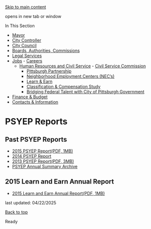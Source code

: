 [Skip to main content](https://www.pittsburghpa.gov/City-Government/Jobs/Human-Resources-and-Civil-Service/Learn-Earn/PSYEP-Reports#main-content)

opens in new tab or window

In This Section

- [Mayor](https://www.pittsburghpa.gov/City-Government/Mayor)
- [City Controller](https://www.pittsburghpa.gov/City-Government/City-Controllers-Office)
- [City Council](https://www.pittsburghpa.gov/City-Government/City-Council)
- [Boards, Authorities, Commissions](https://www.pittsburghpa.gov/City-Government/Boards-Authorities-Commissions)
- [Legal Services](https://www.pittsburghpa.gov/City-Government/Legal-Services)
- [Jobs](https://www.pittsburghpa.gov/City-Government/Jobs)  - [Careers](https://www.pittsburghpa.gov/City-Government/Jobs/Careers)
  - [Human Resources and Civil Service](https://www.pittsburghpa.gov/City-Government/Jobs/Human-Resources-and-Civil-Service)    - [Civil Service Commission](https://www.pittsburghpa.gov/City-Government/Jobs/Human-Resources-and-Civil-Service/Civil-Service-Commission)
    - [Pittsburgh Partnership](https://www.pittsburghpa.gov/City-Government/Jobs/Human-Resources-and-Civil-Service/Pittsburgh-Partnership)
    - [Neighborhood Employment Centers (NEC’s)](https://www.pittsburghpa.gov/City-Government/Jobs/Human-Resources-and-Civil-Service/Neighborhood-Employment-Centers-NEC%E2%80%99s)
    - [Learn & Earn](https://www.pittsburghpa.gov/City-Government/Jobs/Human-Resources-and-Civil-Service/Learn-Earn)
    - [Classification & Compensation Study](https://www.pittsburghpa.gov/City-Government/Jobs/Human-Resources-and-Civil-Service/Classification-Compensation-Study)
    - [Bridging Federal Talent with City of Pittsburgh Government](https://www.pittsburghpa.gov/City-Government/Jobs/Human-Resources-and-Civil-Service/Bridging-Federal-Talent-with-City-of-Pittsburgh-Government)
- [Finance & Budget](https://www.pittsburghpa.gov/City-Government/Finance-Budget)
- [Contacts & Information](https://www.pittsburghpa.gov/City-Government/Contacts-Information)

# PSYEP Reports

## Past PSYEP Reports

- [2015 PSYEP Report(PDF, 1MB)](https://www.pittsburghpa.gov/files/assets/city/v/1/hr/documents/learn_earn_city_of_pgh_syep_2015_v4.pdf)
- [2014 PSYEP Report](https://www.pittsburghpa.gov/2b4aee80-a80d-479f-b627-3f896a60a9ca)
- [2013 PSYEP Report(PDF, 3MB)](https://www.pittsburghpa.gov/files/assets/city/v/1/hr/documents/12_19_v2.pdf)
- [PSYEP Annual Summary Archive](https://drive.google.com/drive/u/0/folders/0B8-_hhojsTmmOWhCWHBKdXhrTmc)

## 2015 Learn and Earn Annual Report

- [2015 Learn and Earn Annual Report(PDF, 1MB)](https://www.pittsburghpa.gov/files/assets/city/v/1/hr/documents/learn_earn_city_of_pgh_syep_2015_v4.pdf)

last updated: 04/22/2025

[Back to top](https://www.pittsburghpa.gov/City-Government/Jobs/Human-Resources-and-Civil-Service/Learn-Earn/PSYEP-Reports#body-top)

Ready
